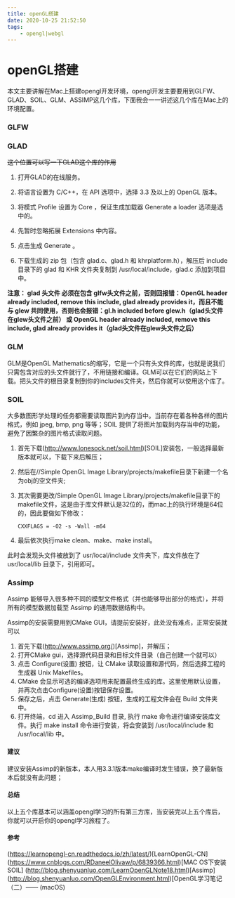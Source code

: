 ```yaml
---
title: openGL搭建
date: 2020-10-25 21:52:50
tags:
    - opengl|webgl
---
```


# openGL搭建

本文主要讲解在Mac上搭建opengl开发环境，opengl开发主要要用到GLFW、GLAD、SOIL、GLM、ASSIMP这几个库，下面我会一一讲述这几个库在Mac上的环境配置。

<!--more-->

### GLFW

### GLAD

~~这个位置可以写一下GLAD这个库的作用~~

[//]: # (这个位置可以写一下GLAD这个库的作用)

1. 打开GLAD的在线服务。

2. 将语言设置为 C/C++，在 API 选项中，选择 3.3 及以上的 OpenGL 版本。

3. 将模式 Profile 设置为 Core ，保证生成加载器 Generate a loader 选项是选中的。

4. 先暂时忽略拓展 Extensions 中内容。

5. 点击生成 Generate 。

6. 下载生成的 zip 包（包含 glad.c、glad.h 和 khrplatform.h），解压后 include 目录下的 glad 和 KHR 文件夹复制到 /usr/local/include，glad.c 添加到项目中。

**注意： glad 头文件 必须在包含 glfw头文件之前，否则回报错：OpenGL header already included, remove this include, glad already provides it，而且不能与 glew 共同使用，否则也会报错：gl.h included before glew.h（glad头文件在glew头文件之前） 或 OpenGL header already included, remove this include, glad already provides it（glad头文件在glew头文件之后）**

### GLM

GLM是OpenGL Mathematics的缩写，它是一个只有头文件的库，也就是说我们只需包含对应的头文件就行了，不用链接和编译。GLM可以在它们的网站上下载。把头文件的根目录复制到你的includes文件夹，然后你就可以使用这个库了。

### SOIL

大多数图形学处理的任务都需要读取图片到内存当中。当前存在着各种各样的图片格式，例如 jpeg, bmp, png 等等；SOIL 提供了将图片加载到内存当中的功能，避免了因繁杂的图片格式读取问题。

1. 首先下载(http://www.lonesock.net/soil.html)[SOIL]安装包，一般选择最新版本就可以，下载下来后解压；

2. 然后在//Simple OpenGL Image Library/projects/makefile目录下新建一个名为obj的空文件夹;

3. 其次需要更改/Simple OpenGL Image Library/projects/makefile目录下的makefile文件，这是由于库文件默认是32位的，而mac上的执行环境是64位的，因此要做如下修改：

    `CXXFLAGS = -O2 -s -Wall -m64`

4. 最后依次执行make clean、make、make install。

此时会发现头文件被放到了 usr/local/include 文件夹下，库文件放在了 usr/local/lib 目录下，引用即可。

### Assimp

Assimp 能够导入很多种不同的模型文件格式（并也能够导出部分的格式），并将所有的模型数据加载至 Assimp 的通用数据结构中。

Assimp的安装需要用到CMake GUI，请提前安装好，此处没有难点，正常安装就可以

1. 首先下载(http://www.assimp.org/)[Assimp]，并解压；
2. 打开CMake gui，选择源代码目录和目标文件目录（自己创建一个就可以）
3. 点击 Configure(设置) 按钮，让 CMake 读取设置和源代码，然后选择工程的生成器 Unix Makefiles。
4. CMake 会显示可选的编译选项用来配置最终生成的库。这里使用默认设置，并再次点击Configure(设置)按钮保存设置。
5. 保存之后，点击 Generate(生成) 按钮，生成的工程文件会在 Build 文件夹中。
6. 打开终端，cd 进入 Assimp_Build 目录, 执行 make 命令进行编译安装库文件。执行 make install 命令进行安装，将会安装到 /usr/local/include 和 /usr/local/lib 中。

#### 建议

建议安装Assimp的新版本，本人用3.3.1版本make编译时发生错误，换了最新版本后就没有此问题；

#### 总结

以上五个库基本可以涵盖opengl学习的所有第三方库，当安装完以上五个库后，你就可以开启你的opengl学习旅程了。

#### 参考

(https://learnopengl-cn.readthedocs.io/zh/latest/)[LearnOpenGL-CN]
(https://www.cnblogs.com/RDaneelOlivaw/p/6839366.html)[MAC OS下安装SOIL]
(http://blog.shenyuanluo.com/LearnOpenGLNote18.html)[Assimp]
(http://blog.shenyuanluo.com/OpenGLEnvironment.html)[OpenGL学习笔记（二）—— (macOS)